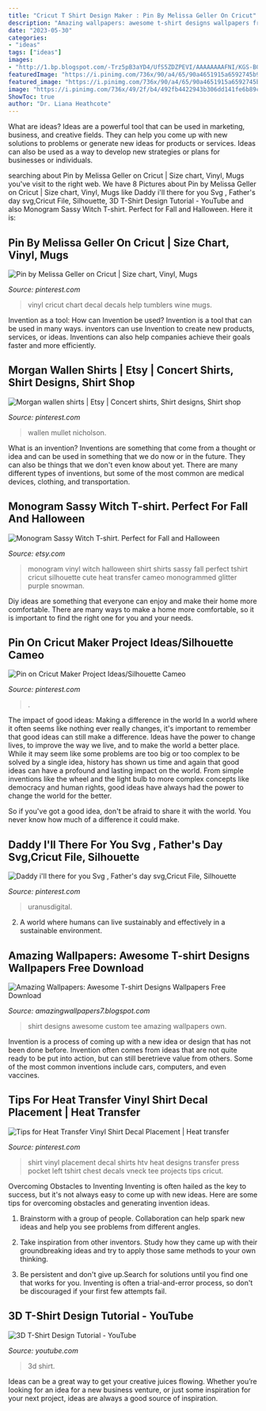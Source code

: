 ```yaml
---
title: "Cricut T Shirt Design Maker : Pin By Melissa Geller On Cricut"
description: "Amazing wallpapers: awesome t-shirt designs wallpapers free download"
date: "2023-05-30"
categories:
- "ideas"
tags: ["ideas"]
images:
- "http://1.bp.blogspot.com/-Trz5pB3aYD4/UfS5ZDZPEVI/AAAAAAAAFNI/KGS-BG4IG0s/s1600/custom+shirt+design.jpg"
featuredImage: "https://i.pinimg.com/736x/90/a4/65/90a4651915a6592745b9e53822132ad9.jpg"
featured_image: "https://i.pinimg.com/736x/90/a4/65/90a4651915a6592745b9e53822132ad9.jpg"
image: "https://i.pinimg.com/736x/49/2f/b4/492fb4422943b306dd141fe6b89c522f.jpg"
ShowToc: true
author: "Dr. Liana Heathcote"
---
```



What are ideas?
Ideas are a powerful tool that can be used in marketing, business, and creative fields. They can help you come up with new solutions to problems or generate new ideas for products or services. Ideas can also be used as a way to develop new strategies or plans for businesses or individuals.

	

		
searching about Pin by Melissa Geller on Cricut | Size chart, Vinyl, Mugs you've visit to the right web. We have 8 Pictures about Pin by Melissa Geller on Cricut | Size chart, Vinyl, Mugs like Daddy i&#039;ll there for you Svg , Father&#039;s day svg,Cricut File, Silhouette, 3D T-Shirt Design Tutorial - YouTube and also Monogram Sassy Witch T-shirt. Perfect for Fall and Halloween. Here it is:
		
    
## Pin By Melissa Geller On Cricut | Size Chart, Vinyl, Mugs

<img loading=lazy src="https://i.pinimg.com/736x/1d/eb/b6/1debb62be224fb69ae751fc09c5df150.jpg" onerror="this.onerror=null;this.src='https://tse3.mm.bing.net/th?id=OIP.xbbyVplqFhvZmB1kCul39QHaQB&amp;pid=15.1';" alt="Pin by Melissa Geller on Cricut | Size chart, Vinyl, Mugs">

_Source: pinterest.com_

>vinyl cricut chart decal decals help tumblers wine mugs. 

	

Invention as a tool: How can Invention be used?
Invention is a tool that can be used in many ways. inventors can use Invention to create new products, services, or ideas. Inventions can also help companies achieve their goals faster and more efficiently.

    
## Morgan Wallen Shirts | Etsy | Concert Shirts, Shirt Designs, Shirt Shop

<img loading=lazy src="https://i.pinimg.com/736x/90/a4/65/90a4651915a6592745b9e53822132ad9.jpg" onerror="this.onerror=null;this.src='https://tse1.mm.bing.net/th?id=OIP.ilxsPayXnjRgohp7KNqwIgAAAA&amp;pid=15.1';" alt="Morgan wallen shirts | Etsy | Concert shirts, Shirt designs, Shirt shop">

_Source: pinterest.com_

>wallen mullet nicholson. 

	

What is an invention?
Inventions are something that come from a thought or idea and can be used in something that we do now or in the future. They can also be things that we don't even know about yet. There are many different types of inventions, but some of the most common are medical devices, clothing, and transportation.

    
## Monogram Sassy Witch T-shirt. Perfect For Fall And Halloween

<img loading=lazy src="https://img.etsystatic.com/il/07ff70/651983524/il_570xN.651983524_nizz.jpg?version=1" onerror="this.onerror=null;this.src='https://tse4.mm.bing.net/th?id=OIP.5_bHgYYhV-_zm2Q1Nzp-XQHaLG&amp;pid=15.1';" alt="Monogram Sassy Witch T-shirt. Perfect for Fall and Halloween">

_Source: etsy.com_

>monogram vinyl witch halloween shirt shirts sassy fall perfect tshirt cricut silhouette cute heat transfer cameo monogrammed glitter purple snowman. 

	

Diy ideas are something that everyone can enjoy and make their home more comfortable. There are many ways to make a home more comfortable, so it is important to find the right one for you and your needs.

    
## Pin On Cricut Maker Project Ideas/Silhouette Cameo

<img loading=lazy src="https://i.pinimg.com/736x/4b/0a/1e/4b0a1e42f456b8fc7898cc6fd86dfe1d.jpg" onerror="this.onerror=null;this.src='https://tse2.mm.bing.net/th?id=OIP.f_fTvsMH0KgMcNMpIC9GqgHaGO&amp;pid=15.1';" alt="Pin on Cricut Maker Project Ideas/Silhouette Cameo">

_Source: pinterest.com_

>. 

	

The impact of good ideas: Making a difference in the world
In a world where it often seems like nothing ever really changes, it's important to remember that good ideas can still make a difference. Ideas have the power to change lives, to improve the way we live, and to make the world a better place.
While it may seem like some problems are too big or too complex to be solved by a single idea, history has shown us time and again that good ideas can have a profound and lasting impact on the world. From simple inventions like the wheel and the light bulb to more complex concepts like democracy and human rights, good ideas have always had the power to change the world for the better.

So if you've got a good idea, don't be afraid to share it with the world. You never know how much of a difference it could make.

    
## Daddy I&#039;ll There For You Svg , Father&#039;s Day Svg,Cricut File, Silhouette

<img loading=lazy src="https://i.pinimg.com/736x/77/fa/03/77fa03174ea6a30af8319be76536d2c0.jpg" onerror="this.onerror=null;this.src='https://tse1.mm.bing.net/th?id=OIP.LbUisvbdiuJVgnWl4PGmPwHaE8&amp;pid=15.1';" alt="Daddy i&#039;ll there for you Svg , Father&#039;s day svg,Cricut File, Silhouette">

_Source: pinterest.com_

>uranusdigital. 

	

2. A world where humans can live sustainably and effectively in a sustainable environment. 

    
## Amazing Wallpapers: Awesome T-shirt Designs Wallpapers Free Download

<img loading=lazy src="http://1.bp.blogspot.com/-Trz5pB3aYD4/UfS5ZDZPEVI/AAAAAAAAFNI/KGS-BG4IG0s/s1600/custom+shirt+design.jpg" onerror="this.onerror=null;this.src='https://tse3.mm.bing.net/th?id=OIP.mFJAXh87T7LnhAjVa1mwOQHaHS&amp;pid=15.1';" alt="Amazing Wallpapers: Awesome T-shirt Designs Wallpapers Free Download">

_Source: amazingwallpapers7.blogspot.com_

>shirt designs awesome custom tee amazing wallpapers own. 

	

Invention is a process of coming up with a new idea or design that has not been done before. Invention often comes from ideas that are not quite ready to be put into action, but can still beretrieve value from others. Some of the most common inventions include cars, computers, and even vaccines.

    
## Tips For Heat Transfer Vinyl Shirt Decal Placement | Heat Transfer

<img loading=lazy src="https://i.pinimg.com/736x/49/2f/b4/492fb4422943b306dd141fe6b89c522f.jpg" onerror="this.onerror=null;this.src='https://tse3.mm.bing.net/th?id=OIP.jb2FEwP1NtW3tsVCpQ4vNgHaHa&amp;pid=15.1';" alt="Tips for Heat Transfer Vinyl Shirt Decal Placement | Heat transfer">

_Source: pinterest.com_

>shirt vinyl placement decal shirts htv heat designs transfer press pocket left tshirt chest decals vneck tee projects tips cricut. 

	

Overcoming Obstacles to Inventing
Inventing is often hailed as the key to success, but it's not always easy to come up with new ideas. Here are some tips for overcoming obstacles and generating invention ideas.
1. Brainstorm with a group of people. Collaboration can help spark new ideas and help you see problems from different angles.

2. Take inspiration from other inventors. Study how they came up with their groundbreaking ideas and try to apply those same methods to your own thinking.

3. Be persistent and don't give up.Search for solutions until you find one that works for you. Inventing is often a trial-and-error process, so don't be discouraged if your first few attempts fail.

    
## 3D T-Shirt Design Tutorial - YouTube

<img loading=lazy src="https://i.ytimg.com/vi/1mdxFFSoAMI/maxresdefault.jpg" onerror="this.onerror=null;this.src='https://tse4.mm.bing.net/th?id=OIP.1Q748-chQYftIfkiq8LRuQHaEK&amp;pid=15.1';" alt="3D T-Shirt Design Tutorial - YouTube">

_Source: youtube.com_

>3d shirt. 

	

Ideas can be a great way to get your creative juices flowing. Whether you’re looking for an idea for a new business venture, or just some inspiration for your next project, ideas are always a good source of inspiration.

